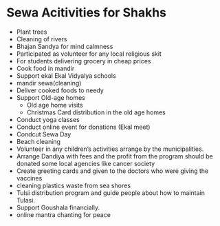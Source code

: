 
# Sewa Acitivities for Shakhs


- Plant trees
- Cleaning of rivers
- Bhajan Sandya for mind calmness
- Participated as volunteer for any local religious skit
- For students delivering grocery in cheap prices
- Cook food in mandir
- Support ekal Ekal Vidyalya schools
- mandir sewa(cleaning)
- Deliver cooked foods to needy
- Support Old-age homes
  - Old age home visits
  - Christmas Card distribution in the old age homes
- Conduct yoga classes
- Conduct online event for donations (Ekal meet)
- Condcut Sewa Day
- Beach cleaning 
- Volunteer in any children’s activities arrange by the municipalities. 
- Arrange Dandiya with fees and the profit from the program should be donated some local agencies like cancer society
- Create greeting cards and given to the doctors who were giving the vaccines
- cleaning plastics waste from sea shores
- Tulsi distribution program and guide people about how to maintain Tulasi.
- Support Goushala financially.
- online mantra chanting for peace



               


